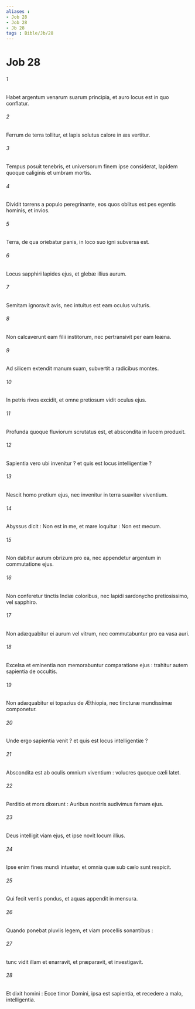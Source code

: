 ```yaml
---
aliases : 
- Job 28
- Job 28
- Jb 28
tags : Bible/Jb/28
---
```


# Job 28

###### 1
Habet argentum venarum suarum principia, et auro locus est in quo conflatur.
###### 2
Ferrum de terra tollitur, et lapis solutus calore in æs vertitur.
###### 3
Tempus posuit tenebris, et universorum finem ipse considerat, lapidem quoque caliginis et umbram mortis.
###### 4
Dividit torrens a populo peregrinante, eos quos oblitus est pes egentis hominis, et invios.
###### 5
Terra, de qua oriebatur panis, in loco suo igni subversa est.
###### 6
Locus sapphiri lapides ejus, et glebæ illius aurum.
###### 7
Semitam ignoravit avis, nec intuitus est eam oculus vulturis.
###### 8
Non calcaverunt eam filii institorum, nec pertransivit per eam leæna.
###### 9
Ad silicem extendit manum suam, subvertit a radicibus montes.
###### 10
In petris rivos excidit, et omne pretiosum vidit oculus ejus.
###### 11
Profunda quoque fluviorum scrutatus est, et abscondita in lucem produxit.
###### 12
Sapientia vero ubi invenitur ? et quis est locus intelligentiæ ?
###### 13
Nescit homo pretium ejus, nec invenitur in terra suaviter viventium.
###### 14
Abyssus dicit : Non est in me, et mare loquitur : Non est mecum.
###### 15
Non dabitur aurum obrizum pro ea, nec appendetur argentum in commutatione ejus.
###### 16
Non conferetur tinctis Indiæ coloribus, nec lapidi sardonycho pretiosissimo, vel sapphiro.
###### 17
Non adæquabitur ei aurum vel vitrum, nec commutabuntur pro ea vasa auri.
###### 18
Excelsa et eminentia non memorabuntur comparatione ejus : trahitur autem sapientia de occultis.
###### 19
Non adæquabitur ei topazius de Æthiopia, nec tincturæ mundissimæ componetur.
###### 20
Unde ergo sapientia venit ? et quis est locus intelligentiæ ?
###### 21
Abscondita est ab oculis omnium viventium : volucres quoque cæli latet.
###### 22
Perditio et mors dixerunt : Auribus nostris audivimus famam ejus.
###### 23
Deus intelligit viam ejus, et ipse novit locum illius.
###### 24
Ipse enim fines mundi intuetur, et omnia quæ sub cælo sunt respicit.
###### 25
Qui fecit ventis pondus, et aquas appendit in mensura.
###### 26
Quando ponebat pluviis legem, et viam procellis sonantibus :
###### 27
tunc vidit illam et enarravit, et præparavit, et investigavit.
###### 28
Et dixit homini : Ecce timor Domini, ipsa est sapientia, et recedere a malo, intelligentia.
